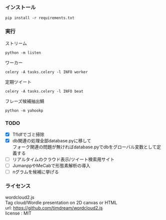 ### インストール
```
pip install -r requirements.txt
```

### 実行
ストリーム
```
python -m listen
```
ワーカー
```
celery -A tasks.celery -l INFO worker
```
定期ツイート
```
celery -A tasks.celery -l INFO beat
```
フレーズ候補抽出鯖
```
python -m yahookp
```

### TODO

- [x] TfIdfでゴミ掃除
- [x] db関連の処理全部database.pyに移して  
フォーク関連の問題が無ければdatabase.pyでdbをグローバル変数として定義する
- [ ] リアルタイムのクラウド表示/ツイート検索用サイト
- [ ] JumanppやMeCabで形態素解析の導入
- [ ] nグラムを候補に挙げる

### ライセンス

wordcloud2.js  
Tag cloud/Wordle presentation on 2D canvas or HTML  
url: https://github.com/timdream/wordcloud2.js  
license : MIT
